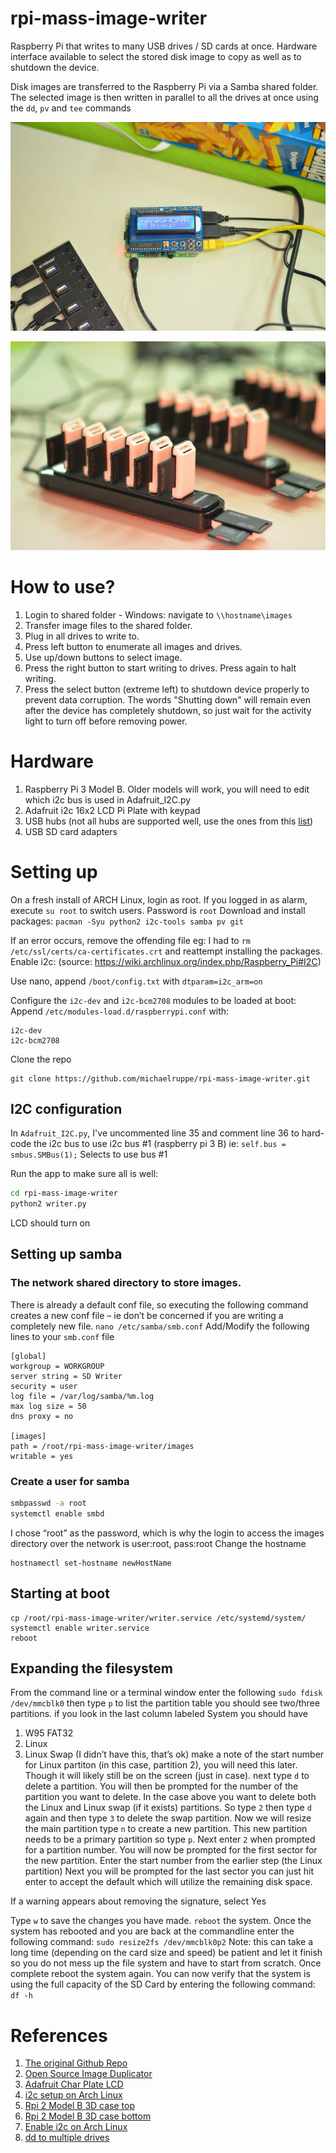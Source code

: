 # rpi-mass-image-writer

Raspberry Pi that writes to many USB drives / SD cards at once. Hardware interface available to select the stored disk image to copy as well as to shutdown the device. 

Disk images are transferred to the Raspberry Pi via a Samba shared folder. The selected image is then written in parallel to all the drives at once using the ```dd```, ```pv``` and ```tee``` commands 

![Screen](/photos/console-and-hub.jpg)

![Screen](/photos/sd-cards-in-adapters.jpg)



# How to use?
1. Login to shared folder - Windows: navigate to `\\hostname\images`
2. Transfer image files to the shared folder.
3. Plug in all drives to write to.
4. Press left button to enumerate all images and drives.
5. Use up/down buttons to select image.
6. Press the right button to start writing to drives. Press again to halt writing.
7. Press the select button (extreme left) to shutdown device properly to prevent data corruption. The words "Shutting down" will remain even after the device has completely shutdown, so just wait for the activity light to turn off before removing power.

# Hardware
1. Raspberry Pi 3 Model B. Older models will work, you will need to edit which i2c bus is used in Adafruit_I2C.py
2. Adafruit i2c 16x2 LCD Pi Plate with keypad
3. USB hubs (not all hubs are supported well, use the ones from this [list](http://elinux.org/RPi_Powered_USB_Hubs))
4. USB SD card adapters

# Setting up
On a fresh install of ARCH Linux, login as root. If you logged in as alarm, execute `su root` to switch users. Password is `root`
Download and install packages:
`pacman -Syu python2 i2c-tools samba pv git`

If an error occurs, remove the offending file eg: I had to `rm /etc/ssl/certs/ca-certificates.crt` and reattempt installing the packages.
Enable i2c: (source: https://wiki.archlinux.org/index.php/Raspberry_Pi#I2C)

Use nano, append `/boot/config.txt` with `dtparam=i2c_arm=on`

Configure the `i2c-dev` and `i2c-bcm2708` modules to be loaded at boot:
Append `/etc/modules-load.d/raspberrypi.conf` with:
```
i2c-dev
i2c-bcm2708
```

Clone the repo
```
git clone https://github.com/michaelruppe/rpi-mass-image-writer.git
```

## I2C configuration
In `Adafruit_I2C.py`, I've uncommented line 35 and comment line 36 to hard-code the i2c bus to use i2c bus \#1 (raspberry pi 3 B)
ie: `self.bus = smbus.SMBus(1);` Selects to use bus \#1

Run the app to make sure all is well:
```bash
cd rpi-mass-image-writer
python2 writer.py
```

LCD should turn on

## Setting up samba
### The network shared directory to store images. 
There is already a default conf file, so executing the following command creates a new conf file – ie don’t be concerned if you are writing a completely new file.
`nano /etc/samba/smb.conf`
Add/Modify the following lines to your `smb.conf` file
```
[global]
workgroup = WORKGROUP
server string = SD Writer
security = user
log file = /var/log/samba/%m.log
max log size = 50
dns proxy = no

[images]
path = /root/rpi-mass-image-writer/images
writable = yes
```

### Create a user for samba
```bash
smbpasswd -a root
systemctl enable smbd
```

I chose “root” as the password, which is why the login to access the images directory over the network is user:root, pass:root
Change the hostname
```
hostnamectl set-hostname newHostName
```


## Starting at boot
```
cp /root/rpi-mass-image-writer/writer.service /etc/systemd/system/
systemctl enable writer.service
reboot
```

## Expanding the filesystem

From the command line or a terminal window enter the following
`sudo fdisk /dev/mmcblk0`
then type `p` to list the partition table
you should see two/three partitions. if you look in the last column labeled System you should have
1.	W95 FAT32
2.	Linux
3.	Linux Swap (I didn’t have this, that’s ok)
make a note of the start number for Linux partiton (in this case, partition 2), you will need this later. Though it will likely still be on the screen (just in case).
next type `d` to delete a partition.
You will then be prompted for the number of the partition you want to delete. In the case above you want to delete both the Linux and Linux swap (if it exists) partitions.
So type `2`
then type `d` again and then type `3` to delete the swap partition.
Now we will resize the main partition
type `n` to create a new partition.
This new partition needs to be a primary partition so type `p`.
Next enter `2` when prompted for a partition number.
You will now be prompted for the first sector for the new partition. Enter the start number from the earlier step (the Linux partition)
Next you will be prompted for the last sector you can just hit enter to accept the default which will utilize the remaining disk space.

If a warning appears about removing the signature, select Yes

Type `w` to save the changes you have made.
`reboot` the system.
Once the system has rebooted and you are back at the commandline enter the following command:
`sudo resize2fs /dev/mmcblk0p2`
Note: this can take a long time (depending on the card size and speed) be patient and let it finish so you do not mess up the file system and have to start from scratch.
Once complete reboot the system again.
You can now verify that the system is using the full capacity of the SD Card by entering the following command:
`df -h`



# References
1. [The original Github Repo](https://github.com/algoaccess/rpi-mass-image-writer)
2. [Open Source Image Duplicator](https://github.com/rockandscissor/osid)
3. [Adafruit Char Plate LCD](https://learn.adafruit.com/adafruit-16x2-character-lcd-plus-keypad-for-raspberry-pi/overview)
4. [i2c setup on Arch Linux](http://cfedk.host.cs.st-andrews.ac.uk/site/?q=2013-pi)
5. [Rpi 2 Model B 3D case top](http://www.thingiverse.com/thing:588608)
6. [Rpi 2 Model B 3D case bottom](http://www.thingiverse.com/thing:582366)
7. [Enable i2c on Arch Linux](http://archlinuxarm.org/forum/viewtopic.php?f=31&t=8330)
8. [dd to multiple drives](https://joshhead.wordpress.com/2011/08/04/multiple-output-files-with-dd-utility/)
